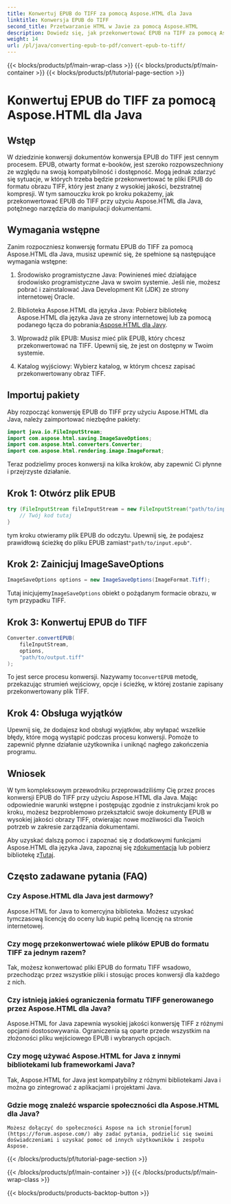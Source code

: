 ```yaml
---
title: Konwertuj EPUB do TIFF za pomocą Aspose.HTML dla Java
linktitle: Konwersja EPUB do TIFF
second_title: Przetwarzanie HTML w Javie za pomocą Aspose.HTML
description: Dowiedz się, jak przekonwertować EPUB na TIFF za pomocą Aspose.HTML dla Java. Postępuj zgodnie z naszym przewodnikiem krok po kroku, aby uzyskać wysokiej jakości konwersję dokumentów.
weight: 14
url: /pl/java/converting-epub-to-pdf/convert-epub-to-tiff/
---
```


{{< blocks/products/pf/main-wrap-class >}}
{{< blocks/products/pf/main-container >}}
{{< blocks/products/pf/tutorial-page-section >}}

# Konwertuj EPUB do TIFF za pomocą Aspose.HTML dla Java


## Wstęp

W dziedzinie konwersji dokumentów konwersja EPUB do TIFF jest cennym procesem. EPUB, otwarty format e-booków, jest szeroko rozpowszechniony ze względu na swoją kompatybilność i dostępność. Mogą jednak zdarzyć się sytuacje, w których trzeba będzie przekonwertować te pliki EPUB do formatu obrazu TIFF, który jest znany z wysokiej jakości, bezstratnej kompresji. W tym samouczku krok po kroku pokażemy, jak przekonwertować EPUB do TIFF przy użyciu Aspose.HTML dla Java, potężnego narzędzia do manipulacji dokumentami.

## Wymagania wstępne

Zanim rozpoczniesz konwersję formatu EPUB do TIFF za pomocą Aspose.HTML dla Java, musisz upewnić się, że spełnione są następujące wymagania wstępne:

1. Środowisko programistyczne Java: Powinieneś mieć działające środowisko programistyczne Java w swoim systemie. Jeśli nie, możesz pobrać i zainstalować Java Development Kit (JDK) ze strony internetowej Oracle.

2.  Biblioteka Aspose.HTML dla języka Java: Pobierz bibliotekę Aspose.HTML dla języka Java ze strony internetowej lub za pomocą podanego łącza do pobrania:[Aspose.HTML dla Javy](https://releases.aspose.com/html/java/).

3. Wprowadź plik EPUB: Musisz mieć plik EPUB, który chcesz przekonwertować na TIFF. Upewnij się, że jest on dostępny w Twoim systemie.

4. Katalog wyjściowy: Wybierz katalog, w którym chcesz zapisać przekonwertowany obraz TIFF.

## Importuj pakiety

Aby rozpocząć konwersję EPUB do TIFF przy użyciu Aspose.HTML dla Java, należy zaimportować niezbędne pakiety:

```java
import java.io.FileInputStream;
import com.aspose.html.saving.ImageSaveOptions;
import com.aspose.html.converters.Converter;
import com.aspose.html.rendering.image.ImageFormat;
```

Teraz podzielimy proces konwersji na kilka kroków, aby zapewnić Ci płynne i przejrzyste działanie.


## Krok 1: Otwórz plik EPUB

```java
try (FileInputStream fileInputStream = new FileInputStream("path/to/input.epub")) {
    // Twój kod tutaj
}
```

 tym kroku otwieramy plik EPUB do odczytu. Upewnij się, że podajesz prawidłową ścieżkę do pliku EPUB zamiast`"path/to/input.epub"`.

## Krok 2: Zainicjuj ImageSaveOptions

```java
ImageSaveOptions options = new ImageSaveOptions(ImageFormat.Tiff);
```

 Tutaj inicjujemy`ImageSaveOptions` obiekt o pożądanym formacie obrazu, w tym przypadku TIFF.

## Krok 3: Konwertuj EPUB do TIFF

```java
Converter.convertEPUB(
    fileInputStream,
    options,
    "path/to/output.tiff"
);
```

 To jest serce procesu konwersji. Nazywamy to`convertEPUB` metodę, przekazując strumień wejściowy, opcje i ścieżkę, w której zostanie zapisany przekonwertowany plik TIFF.

## Krok 4: Obsługa wyjątków

Upewnij się, że dodajesz kod obsługi wyjątków, aby wyłapać wszelkie błędy, które mogą wystąpić podczas procesu konwersji. Pomoże to zapewnić płynne działanie użytkownika i uniknąć nagłego zakończenia programu.

## Wniosek

W tym kompleksowym przewodniku przeprowadziliśmy Cię przez proces konwersji EPUB do TIFF przy użyciu Aspose.HTML dla Java. Mając odpowiednie warunki wstępne i postępując zgodnie z instrukcjami krok po kroku, możesz bezproblemowo przekształcić swoje dokumenty EPUB w wysokiej jakości obrazy TIFF, otwierając nowe możliwości dla Twoich potrzeb w zakresie zarządzania dokumentami.

Aby uzyskać dalszą pomoc i zapoznać się z dodatkowymi funkcjami Aspose.HTML dla języka Java, zapoznaj się z[dokumentacja](https://reference.aspose.com/html/java/) lub pobierz bibliotekę z[Tutaj](https://releases.aspose.com/html/java/).

## Często zadawane pytania (FAQ)

### Czy Aspose.HTML dla Java jest darmowy?
   Aspose.HTML for Java to komercyjna biblioteka. Możesz uzyskać tymczasową licencję do oceny lub kupić pełną licencję na stronie internetowej.

### Czy mogę przekonwertować wiele plików EPUB do formatu TIFF za jednym razem?
   Tak, możesz konwertować pliki EPUB do formatu TIFF wsadowo, przechodząc przez wszystkie pliki i stosując proces konwersji dla każdego z nich.

### Czy istnieją jakieś ograniczenia formatu TIFF generowanego przez Aspose.HTML dla Java?
   Aspose.HTML for Java zapewnia wysokiej jakości konwersję TIFF z różnymi opcjami dostosowywania. Ograniczenia są oparte przede wszystkim na złożoności pliku wejściowego EPUB i wybranych opcjach.

### Czy mogę używać Aspose.HTML for Java z innymi bibliotekami lub frameworkami Java?
   Tak, Aspose.HTML for Java jest kompatybilny z różnymi bibliotekami Java i można go zintegrować z aplikacjami i projektami Java.

### Gdzie mogę znaleźć wsparcie społeczności dla Aspose.HTML dla Java?
    Możesz dołączyć do społeczności Aspose na ich stronie[forum](https://forum.aspose.com/) aby zadać pytania, podzielić się swoimi doświadczeniami i uzyskać pomoc od innych użytkowników i zespołu Aspose.

{{< /blocks/products/pf/tutorial-page-section >}}

{{< /blocks/products/pf/main-container >}}
{{< /blocks/products/pf/main-wrap-class >}}

{{< blocks/products/products-backtop-button >}}
